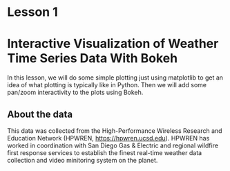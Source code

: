 # Lesson 1

<h1>Interactive Visualization of Weather Time Series Data With Bokeh</h1>

In this lesson, we will do some simple plotting just using matplotlib to get an idea of what plotting is typically like in Python. Then we will add some pan/zoom interactivity to the plots using Bokeh. 

<h2>About the data</h2>

This data was collected from the High-Performance Wireless Research and Education Network (HPWREN, <a href="https://hpwren.ucsd.edu">https://hpwren.ucsd.edu</a>). HPWREN has worked in coordination with San Diego Gas & Electric and regional wildfire first response services to establish the finest real-time weather data collection and video minitoring system on the planet.

